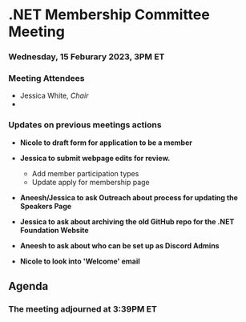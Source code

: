 # .NET Membership Committee Meeting

### Wednesday, 15 Feburary 2023, 3PM ET 

### Meeting Attendees

* Jessica White, *Chair*
* 

### Updates on previous meetings actions

* **Nicole to draft form for application to be a member**

* **Jessica to submit webpage edits for review.**
    * Add member participation types
    * Update apply for membership page

* **Aneesh/Jessica to ask Outreach about process for updating the Speakers Page**

* **Jessica to ask about archiving the old GitHub repo for the .NET Foundation Website**

* **Aneesh to ask about who can be set up as Discord Admins**

* **Nicole to look into 'Welcome' email**

## Agenda



### The meeting adjourned at 3:39PM ET
